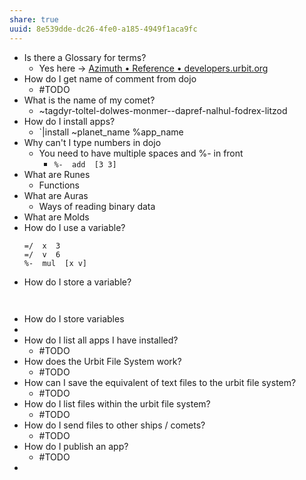 ```yaml
---
share: true
uuid: 8e539dde-dc26-4fe0-a185-4949f1aca9fc
---
```

* Is there a Glossary for terms?
	* Yes here -> [Azimuth • Reference • developers.urbit.org](https://developers.urbit.org/reference/glossary/azimuth)
* How do I get name of comment from dojo
	* #TODO
* What is the name of my comet?
	* ~tagdyr-toltel-dolwes-monmer--dapref-nalhul-fodrex-litzod
* How do I install apps?
	* `|install ~planet_name %app_name
* Why can't I type numbers in dojo
	* You need to have multiple spaces and %- in front
		*  `%-  add  [3 3]`
* What are Runes
	* Functions
* What are Auras
	* Ways of reading binary data
* What are Molds
* How do I use a variable?
	``` hoon
	=/  x  3
	=/  v  6
	%-  mul  [x v]
	```
* How do I store a variable?
``` hoon
    
```
* How do I store variables
* 
* How do I list all apps I have installed?
	* #TODO
* How does the Urbit File System work?
	* #TODO
* How can I save the equivalent of text files to the urbit file system?
	* #TODO
* How do I list files within the urbit file system?
	* #TODO
* How do I send files to other ships / comets?
	*  #TODO 
* How do I publish an app?
	* #TODO 
* 